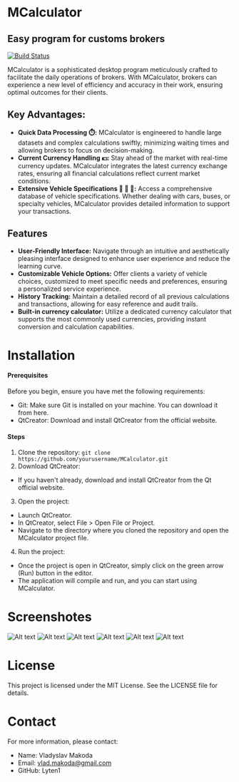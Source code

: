 # MCalculator
## Easy program for customs brokers

[![Build Status](https://travis-ci.org/joemccann/dillinger.svg?branch=master)](https://travis-ci.org/joemccann/dillinger)

MCalculator is a sophisticated desktop program meticulously crafted to facilitate the daily operations of brokers. With MCalculator, brokers can experience a new level of efficiency and accuracy in their work, ensuring optimal outcomes for their clients.

## Key Advantages:
+ **Quick Data Processing ⏱️:** MCalculator is engineered to handle large datasets and complex calculations swiftly, minimizing waiting times and allowing brokers to focus on decision-making.
+ **Current Currency Handling 💵:** Stay ahead of the market with real-time currency updates. MCalculator integrates the latest currency exchange rates, ensuring all financial calculations reflect current market conditions.
+ **Extensive Vehicle Specifications 🚗 🚌 🚎:** Access a comprehensive database of vehicle specifications. Whether dealing with cars, buses, or specialty vehicles, MCalculator provides detailed information to support your transactions.

## Features
 + **User-Friendly Interface:** Navigate through an intuitive and aesthetically pleasing interface designed to enhance user experience and reduce the learning curve.
 + **Customizable Vehicle Options:** Offer clients a variety of vehicle choices, customized to meet specific needs and preferences, ensuring a personalized service experience.
 + **History Tracking:**  Maintain a detailed record of all previous calculations and transactions, allowing for easy reference and audit trails.
 + **Built-in currency calculator:** Utilize a dedicated currency calculator that supports the most commonly used currencies, providing instant conversion and calculation capabilities.

# Installation
#### Prerequisites
Before you begin, ensure you have met the following requirements:

+ Git: Make sure Git is installed on your machine. You can download it from here.
+ QtCreator: Download and install QtCreator from the official website.


#### Steps
1. Clone the repository:
```git clone https://github.com/yourusername/MCalculator.git```
2. Download QtCreator:
+ If you haven't already, download and install QtCreator from the Qt official website.
3. Open the project:
+ Launch QtCreator.
+ In QtCreator, select File > Open File or Project.
+ Navigate to the directory where you cloned the repository and open the MCalculator project file.
4. Run the project:
+ Once the project is open in QtCreator, simply click on the green arrow (Run) button in the editor.
+ The application will compile and run, and you can start using MCalculator.

# Screenshotes

 ![Alt text](/MCalcScreen/photo1.png?raw=true "")
 ![Alt text](/MCalcScreen/photo2.png?raw=true "")
 ![Alt text](/MCalcScreen/photo3.png?raw=true "")
 ![Alt text](/MCalcScreen/photo4.png?raw=true "")
 ![Alt text](/MCalcScreen/photo5.png?raw=true "")
 ![Alt text](/MCalcScreen/photo6.png?raw=true "")
 
# License
This project is licensed under the MIT License. See the LICENSE file for details.

# Contact
For more information, please contact:

+ Name: Vladyslav Makoda
+ Email: vlad.makoda@gmail.com
+ GitHub: Lyten1

 
 
